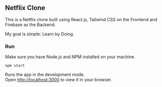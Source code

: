 ## Netflix Clone

This is a Netflix clone built using React.js, Tailwind CSS on the Frontend and Firebase as the Backend.

My goal is simple: Learn by Doing.

### Run
Make sure you have Node.js and NPM installed on your machine.
```
npm start
```

Runs the app in the development mode.\
Open [http://localhost:3000](http://localhost:3000) to view it in your browser.
